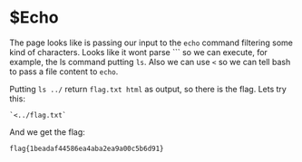 # $Echo

The page looks like is passing our input to the `echo` command filtering some kind of characters. Looks like it wont parse ``` so we can execute, for example, the ls command putting ``ls``. Also we can use `<` so we can tell bash to pass a file content to `echo`.

Putting `ls ../` return `flag.txt html` as output, so there is the flag. Lets try this:
```
`<../flag.txt`
```
And we get the flag:

```
flag{1beadaf44586ea4aba2ea9a00c5b6d91}
```
